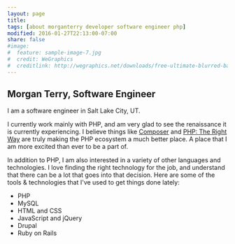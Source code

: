 ```yaml
---
layout: page
title: 
tags: [about morganterry developer software engineer php]
modified: 2016-01-27T22:13:00-07:00
share: false
#image:
#  feature: sample-image-7.jpg
#  credit: WeGraphics
#  creditlink: http://wegraphics.net/downloads/free-ultimate-blurred-background-pack/
---
```


## Morgan Terry, Software Engineer

I am a software engineer in Salt Lake City, UT.

I currently work mainly with PHP, and am very glad to see the renaissance it is currently experiencing. I believe things like [Composer](https://getcomposer.org/) and [PHP: The Right Way](http://www.phptherightway.com/) are truly making the PHP ecosystem a much better place. A place that I am more excited than ever to be a part of.

In addition to PHP, I am also interested in a variety of other languages and technologies. I love finding the right technology for the job, and understand that there can be a lot that goes into that decision. Here are some of the tools & technologies that I've used to get things done lately:

* PHP
* MySQL
* HTML and CSS
* JavaScript and jQuery
* Drupal
* Ruby on Rails

